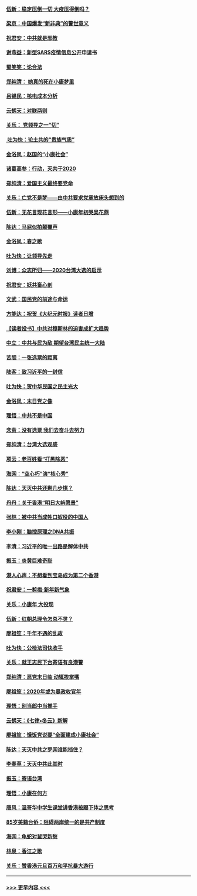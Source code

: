 #### [伍新：稳定压倒一切 大疫压得倒吗？](../pages/nsc993/n11812634.md?t=01221944) 
#### [梁京：中国爆发“新非典”的警世意义](../pages/nsc993/n11812554.md?t=01221944) 
#### [祝君安：中共就是邪教](../pages/nsc993/n11812431.md?t=01221944) 
#### [谢燕益：新型SARS疫情信息公开申请书](../pages/nsc993/n11808840.md?t=01221944) 
#### [蜀笑笑：论合法](../pages/nsc993/n11808064.md?t=01221944) 
#### [郑纯清： 她真的死在小康梦里](../pages/nsc993/n11806623.md?t=01221944) 
#### [吕锡民：核电成本分析](../pages/nsc993/n11806284.md?t=01221944) 
#### [云鹤天：对联两则](../pages/nsc993/n11805957.md?t=01221944) 
#### [关乐： 党领导之一“切”](../pages/nsc993/n11804505.md?t=01221944) 
#### [ 吐为快：论土共的“贵族气质”](../pages/nsc993/n11804490.md?t=01221944) 
#### [金浴凤：赵国的“小康社会”](../pages/nsc993/n11804452.md?t=01221944) 
#### [诸葛高参：行动，灭共于2020](../pages/nsc993/n11804120.md?t=01221944) 
#### [郑纯清：爱国主义最终要党命](../pages/nsc993/n11802197.md?t=01221944) 
#### [关乐：亡党不是梦——由中共要求党章放床头想到的](../pages/nsc993/n11802156.md?t=01221944) 
#### [伍新：无花言现花言形——小康年初哭吴花燕](../pages/nsc993/n11800044.md?t=01221944) 
#### [陈达：马屁似拍颠覆声](../pages/nsc993/n11800010.md?t=01221944) 
#### [金浴凤：春之歌](../pages/nsc993/n11797687.md?t=01221944) 
#### [吐为快：让领导先走](../pages/nsc993/n11797512.md?t=01221944) 
#### [刘博：众志所归——2020台湾大选的启示](../pages/nsc993/n11796878.md?t=01221944) 
#### [祝君安：妖共畜心剖](../pages/nsc993/n11794273.md?t=01221944) 
#### [文武：国民党的前途与命运](../pages/nsc993/n11794198.md?t=01221944) 
#### [方能达：祝贺《大纪元时报》读者日增](../pages/nsc993/n11793807.md?t=01221944) 
#### [【读者投书】中共对穆斯林的迫害成扩大趋势](../pages/nsc993/n11791371.md?t=01221944) 
#### [中立：中共与民为敌 期望台湾民主统一大陆](../pages/nsc993/n11790392.md?t=01221944) 
#### [苦胆：一张选票的距离](../pages/nsc993/n11788914.md?t=01221944) 
#### [陆客：致习近平的一封信](../pages/nsc993/n11788867.md?t=01221944) 
#### [吐为快：贺中华民国之民主光大](../pages/nsc993/n11788618.md?t=01221944) 
#### [金浴凤：末日党之像](../pages/nsc993/n11787475.md?t=01221944) 
#### [理悟：中共不是中国](../pages/nsc993/n11787463.md?t=01221944) 
#### [念贲：没有选票  我们去奋斗去努力](../pages/nsc993/n11787398.md?t=01221944) 
#### [郑纯清：台湾大选观感](../pages/nsc993/n11786210.md?t=01221944) 
#### [项云：老百姓看“打黑除恶”](../pages/nsc993/n11785398.md?t=01221944) 
#### [海网：“空心朽”演“核心秀”](../pages/nsc993/n11783874.md?t=01221944) 
#### [陈达：天灭中共还剩几步棋？](../pages/nsc993/n11783719.md?t=01221944) 
#### [丹丹：关于香港“明日大屿愿景”](../pages/nsc993/n11783273.md?t=01221944) 
#### [张林：被中共当成牲口奴役的中国人](../pages/nsc993/n11782397.md?t=01221944) 
#### [李小刚：脑控原理之DNA共振](../pages/nsc993/n11780962.md?t=01221944) 
#### [李清：习近平的唯一出路是解体中共](../pages/nsc993/n11780866.md?t=01221944) 
#### [振玉：炎黄巨难奇耻](../pages/nsc993/n11779632.md?t=01221944) 
#### [港人心声：不想看到宝岛成为第二个香港](../pages/nsc993/n11778817.md?t=01221944) 
#### [祝君安：一剪梅‧新年新气象](../pages/nsc993/n11776340.md?t=01221944) 
#### [关乐：小康年 大役现](../pages/nsc993/n11774213.md?t=01221944) 
#### [伍新：红朝总理令怎总不灵？](../pages/nsc993/n11770813.md?t=01221944) 
#### [廖祖笙：千年不遇的乱政](../pages/nsc993/n11770373.md?t=01221944) 
#### [吐为快：公检法司快收手](../pages/nsc993/n11770359.md?t=01221944) 
#### [关乐：就王志民下台寄语有良港警](../pages/nsc993/n11769903.md?t=01221944) 
#### [郑纯清：恶党末日临 动辄挨掌嘴](../pages/nsc993/n11769356.md?t=01221944) 
#### [廖祖笙：2020年或为暴政收官年](../pages/nsc993/n11768216.md?t=01221944) 
#### [理悟：别当郎中当推手](../pages/nsc993/n11768243.md?t=01221944) 
#### [云鹤天：《七律▪冬云》新解](../pages/nsc993/n11768204.md?t=01221944) 
#### [廖祖笙：饿饭党说要“全面建成小康社会”](../pages/nsc993/n11767482.md?t=01221944) 
#### [陈达：天灭中共之罗网谁能挡住？](../pages/nsc993/n11767465.md?t=01221944) 
#### [李春草：天灭中共此其时](../pages/nsc993/n11767452.md?t=01221944) 
#### [振玉：寄语台湾](../pages/nsc993/n11767432.md?t=01221944) 
#### [理悟：小康在何方](../pages/nsc993/n11767394.md?t=01221944) 
#### [唐风：温哥华中学生课堂讲香港被踢下体之思考](../pages/nsc993/n11766848.md?t=01221944) 
#### [85岁美籍台侨：阻碍两岸统一的是共产制度](../pages/nsc993/n11765043.md?t=01221944) 
#### [海网：龟蛇对鼠哭新愁](../pages/nsc993/n11764895.md?t=01221944) 
#### [林泉：香江之歌](../pages/nsc993/n11764415.md?t=01221944) 
#### [关乐：赞香港元旦百万和平抗暴大游行](../pages/nsc993/n11764382.md?t=01221944) 

----
#### [ >>> 更早内容 <<< ](../indexes/nsc993-earlier.md)

